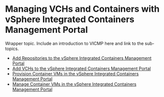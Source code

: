 # Managing VCHs and Containers with vSphere Integrated Containers Management Portal #

Wrapper topic. Include an introduction to VICMP here and link to the sub-topics.

* [Add Repositories to the vSphere Integrated Containers Management Portal](vic_dev_ops/add_repos_in_portal.md)
* [Add VCHs to the vSphere Integrated Containers Management Portal](vic_dev_ops/add_vchs_in_portal.md)
* [Provision Container VMs in the vSphere Integrated Containers Management Portal](vic_dev_ops/provision_containers_portal.md)
* [Manage Container VMs in the vSphere Integrated Containers Management Portal](vic_dev_ops/manage_containers_portal.md)